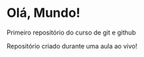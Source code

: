 # Olá, Mundo! 
 Primeiro repositório do curso de git e github

 Repositório criado durante uma aula ao vivo!
